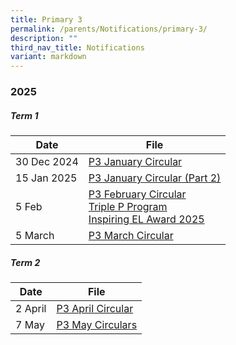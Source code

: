 ```yaml
---
title: Primary 3
permalink: /parents/Notifications/primary-3/
description: ""
third_nav_title: Notifications
variant: markdown
---
```

### **2025**

##### Term 1

| Date| File | 
| -------- | -------- |
|30 Dec 2024|[P3 January Circular](/files/Notification%202025/Pri%203/RGPS_N25_P3_001.pdf)|
|15 Jan 2025|[P3 January Circular (Part 2)](/files/Notification%202025/Pri%203/RGPS_N25_P3_003.pdf)|
|5 Feb|[P3 February Circular](/files/Notification%202025/Pri%203/P3.pdf)<br>[Triple P Program](/files/Notification%202025/Pri%201/Triple_P_PG_Notification_Indicate_Interest_2025_Flyer.pdf)<br>[Inspiring EL Award 2025](/files/Notification%202025/Pri%201/Inspiring_EL_Award_2025.pdf)|
|5 March|[P3 March Circular](/files/Notification%202025/Pri%203/RGPS_N25_P3_005.pdf)|

##### Term 2

| Date| File | 
| -------- | -------- |
|2 April|[P3 April Circular](/files/Notification%202025/Pri%203/RGPS_N25_P3_008.pdf)|
|7 May|[P3 May Circulars](/files/Notification%202025/Pri%203/RGPS_N25_P3_012.pdf)|